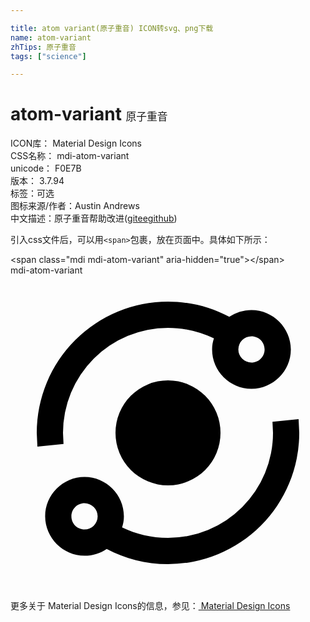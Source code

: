 ```yaml
---

title: atom variant(原子重音) ICON转svg、png下载
name: atom-variant
zhTips: 原子重音
tags: ["science"]

---
```


# atom-variant  <small style="font-size: 60%;font-weight: 100">原子重音</small>


<div class="detail-page">
<p>
<span>
ICON库：
<span class="badge-secondary badge">Material Design Icons</span> 
</span>
<br/>
<span>
CSS名称：
<span class="badge-secondary badge">mdi-atom-variant</span> 
</span>
<br/>
<span>
unicode：
<span class="badge-secondary badge">F0E7B</span> 
<copy-btn content='F0E7B' btn-title=""></copy-btn>
<copy-btn :content='String.fromCodePoint(parseInt("F0E7B", 16))' btn-title="复制U"></copy-btn>
</span>
<br/>
<span>
版本：
<span class="badge-secondary badge">3.7.94</span> 
</span><br/><span>标签：<span class="badge-light badge"><router-link to="/tags/science.html">可选</router-link></span></span>
<br/>
<span>图标来源/作者：<span class="badge-light badge">Austin Andrews</span></span> 
<br/>
<span class="zh-detail">中文描述：<span class="badge-primary badge">原子重音</span><span class="help-link"><span>帮助改进</span>(<a href="https://gitee.com/liuwave/icon-helper/edit/master/json/material/atom-variant.json" target="_blank" rel="noopener noreferrer">gitee</a><a href="https://github.com/liuwave/icon-helper/edit/master/json/material/atom-variant.json" target="_blank" rel="noopener noreferrer">github</a></span>)</span><br/>
</p>
</div>
<div class="alert alert-dark">
  <i class="mdi mdi-atom-variant mdi-48px"></i>
  <i class="mdi mdi-atom-variant mdi-36px"></i>
  <i class="mdi mdi-atom-variant mdi-24px"></i>
  <i class="mdi mdi-atom-variant mdi-18px"></i>
</div>
<div>
  <p>引入css文件后，可以用<code>&lt;span&gt;</code>包裹，放在页面中。具体如下所示：    
  </p>
  <div class="alert alert-primary" style="font-size: 14px">
    &lt;span class="mdi mdi-atom-variant" aria-hidden="true"&gt;&lt;/span&gt;
    <copy-btn content='<span class="mdi mdi-atom-variant" aria-hidden="true"></span>'></copy-btn>
  </div>
  <div class="alert alert-secondary">
    <i class="mdi mdi-atom-variant"
    style="font-size: 24px"
    aria-hidden="true"></i> mdi-atom-variant
    <copy-btn content="mdi-atom-variant" btn-title="复制图标名称"></copy-btn>
  </div>
</div>
<div id="svg" class="svg-wrap">
<svg xmlns="http://www.w3.org/2000/svg" viewBox="0 0 24 24"><path d="M18.36,2.64C20,2.64 21.36,4 21.36,5.64C21.36,7.29 20,8.64 18.36,8.64C16.71,8.64 15.36,7.29 15.36,5.64C15.36,5.34 15.41,5.06 15.5,4.8C14.43,4.29 13.25,4 12,4A8,8 0 0,0 4,12L4.04,12.84L2.05,13.05L2,12A10,10 0 0,1 12,2C13.69,2 15.28,2.42 16.67,3.16C17.16,2.83 17.74,2.64 18.36,2.64M18.36,4.64A1,1 0 0,0 17.36,5.64A1,1 0 0,0 18.36,6.64C18.92,6.64 19.36,6.19 19.36,5.64C19.36,5.08 18.92,4.64 18.36,4.64M5.64,15.36C7.29,15.36 8.64,16.71 8.64,18.36C8.64,18.66 8.59,18.94 8.5,19.2C9.57,19.71 10.75,20 12,20A8,8 0 0,0 20,12L19.96,11.16L21.95,10.95L22,12A10,10 0 0,1 12,22C10.31,22 8.72,21.58 7.33,20.84C6.84,21.17 6.26,21.36 5.64,21.36C4,21.36 2.64,20 2.64,18.36C2.64,16.71 4,15.36 5.64,15.36M5.64,17.36C5.08,17.36 4.64,17.81 4.64,18.36C4.64,18.92 5.08,19.36 5.64,19.36A1,1 0 0,0 6.64,18.36A1,1 0 0,0 5.64,17.36M12,8A4,4 0 0,1 16,12A4,4 0 0,1 12,16A4,4 0 0,1 8,12A4,4 0 0,1 12,8Z" /></svg>
</div>
<detail full-name='mdi-atom-variant'></detail>
    
<div><p>更多关于 Material Design Icons的信息，参见：<a target="_blank" href="https://iconhelper.cn/material.html"> Material Design Icons</a>
</p></div>
